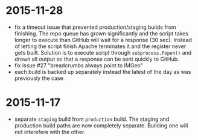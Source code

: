 # 2015-11-28

- fix a timeout issue that prevented production/staging builds from finishing. The repo queue has grown significantly and the script takes longer to execute than GitHub will wait for a response (30 sec). Instead of letting the script finish Apache terminates it and the register never gets built. Solution is to execute script through `subprocess.Popen()` and drown all output so that a response can be sent quickly to GitHub.
- fix issue #27 "breadcrumbs always point to IMGeo"
- each build is backed up separately instead the latest of the day as was previously the case

# 2015-11-17 

- separate `staging` build from `production` build. The staging and production build paths are now completely separate. Building one will not interefere with the other. 
